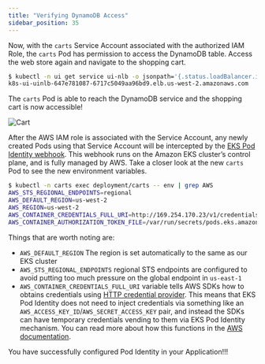 ```yaml
---
title: "Verifying DynamoDB Access"
sidebar_position: 35
---
```


Now, with the `carts` Service Account associated with the authorized IAM Role, the `carts` Pod has permission to access the DynamoDB table. Access the web store again and navigate to the shopping cart.

```bash
$ kubectl -n ui get service ui-nlb -o jsonpath='{.status.loadBalancer.ingress[*].hostname}{"\n"}'
k8s-ui-uinlb-647e781087-6717c5049aa96bd9.elb.us-west-2.amazonaws.com
```

The `carts` Pod is able to reach the DynamoDB service and the shopping cart is now accessible!

![Cart](../../../static/img/sample-app-screens/shopping-cart.png)

After the AWS IAM role is associated with the Service Account, any newly created Pods using that Service Account will be intercepted by the [EKS Pod Identity webhook](https://github.com/aws/amazon-eks-pod-identity-webhook). This webhook runs on the Amazon EKS cluster’s control plane, and is fully managed by AWS. Take a closer look at the new `carts` Pod to see the new environment variables.

```bash
$ kubectl -n carts exec deployment/carts -- env | grep AWS
AWS_STS_REGIONAL_ENDPOINTS=regional
AWS_DEFAULT_REGION=us-west-2
AWS_REGION=us-west-2
AWS_CONTAINER_CREDENTIALS_FULL_URI=http://169.254.170.23/v1/credentials
AWS_CONTAINER_AUTHORIZATION_TOKEN_FILE=/var/run/secrets/pods.eks.amazonaws.com/serviceaccount/eks-pod-identity-token
```

Things that are worth noting are:

- `AWS_DEFAULT_REGION` The region is set automatically to the same as our EKS cluster
- `AWS_STS_REGIONAL_ENDPOINTS` regional STS endpoints are configured to avoid putting too much pressure on the global endpoint in `us-east-1`
- `AWS_CONTAINER_CREDENTIALS_FULL_URI` variable tells AWS SDKs how to obtains credentials using [HTTP credential provider](https://docs.aws.amazon.com/sdkref/latest/guide/feature-container-credentials.html). This means that EKS Pod Identity does not need to inject credentials via something like an `AWS_ACCESS_KEY_ID`/`AWS_SECRET_ACCESS_KEY` pair, and instead the SDKs can have temporary credentials vending to them via EKS Pod Identity mechanism. You can read more about how this functions in the [AWS documentation](https://docs.aws.amazon.com/eks/latest/userguide/pod-identities.html).

You have successfully configured Pod Identity in your Application!!!
